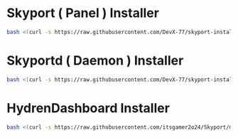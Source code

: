 # Skyport ( Panel ) Installer
```sh
bash <(curl -s https://raw.githubusercontent.com/DevX-77/skyport-installer/refs/heads/main/Skyport.sh)
```
# Skyportd ( Daemon ) Installer
```sh
bash <(curl -s https://raw.githubusercontent.com/DevX-77/skyport-installer/refs/heads/main/Skyportd.sh)
```
# HydrenDashboard  Installer
```sh
bash <(curl -s https://raw.githubusercontent.com/itsgamer2o24/Skyport/main/HydrenDashboard.sh)
```

